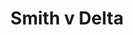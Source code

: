---
layout: case.njk
title: "Smith v Delta"
permalink: /cases/smith-v-delta/
eleventyComputed:
  case: cases["smith-v-delta"]
---